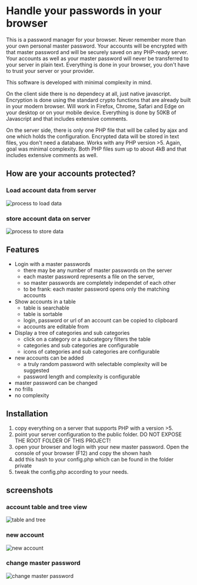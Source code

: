 # Handle your passwords in your browser

This is a password manager for your browser. Never remember more than your own personal master password. Your accounts will be encrypted with that master password and will be securely saved on any PHP-ready server. Your accounts as well as your master password will never be transferred to your server in plain text. Everything is done in your browser, you don't have to trust your server or your provider.

This software is developed with minimal complexity in mind. 

On the client side there is no dependecy at all, just native javascript. Encryption is done using the standard crypto functions that are already built in your modern browser. Will work in Firefox, Chrome, Safari and Edge on your desktop or on your mobile device. Everything is done by 50KB of Javascript and that includes extensive comments.

On the server side, there is only one PHP file that will be called by ajax and one which holds the configuration. Encrypted data will be stored in text files, you don't need a database. Works with any PHP version >5. Again, goal was minimal complexity. Both PHP files sum up to about 4kB and that includes extensive comments as well. 

## How are your accounts protected?

### Load account data from server

![process to load data](https://user-images.githubusercontent.com/7764931/99197254-9b0d1880-2791-11eb-8668-73da1be84011.png)


### store account data on server

![process to store data](https://user-images.githubusercontent.com/7764931/99197467-fdb2e400-2792-11eb-8ece-47c851958f0b.png)


## Features

* Login with a master passwords
  * there may be any number of master passwords on the server
  * each master password represents a file on the server, 
  * so master passwords are completely independet of each other
  * to be frank: each master password opens only the matching accounts
* Show accounts in a table
  * table is searchable
  * table is sortable
  * login, password or url of an account can be copied to clipboard
  * accounts are editable from
* Display a tree of categories and sub categories
  * click on a category or a subcategory filters the table
  * categories and sub categories are configurable
  * icons of categories and sub categories are configurable
* new accounts can be added
  * a truly random password with selectable complexity will be suggested
  * password length and complexity is configurable
* master password can be changed
* no frills
* no complexity

## Installation

1. copy everything on a server that supports PHP with a version >5. 
2. point your server configuration to the public folder. DO NOT EXPOSE THE ROOT FOLDER OF THIS PROJECT!
3. open your browser and login with your new master password. Open the console of your browser (F12) and copy the shown hash
4. add this hash to your config.php which can be found in the folder private
5. tweak the config.php according to your needs.

## screenshots


### account table and tree view
![table and tree](https://user-images.githubusercontent.com/7764931/99196005-cf7cd680-2789-11eb-97d6-61d6e49bb789.png)


### new account

![new account](https://user-images.githubusercontent.com/7764931/99196048-24b8e800-278a-11eb-8a5a-c4be3cbcd19f.png)

### change master password

![change master password](https://user-images.githubusercontent.com/7764931/99196062-46b26a80-278a-11eb-934d-75a57f428d4e.png)
